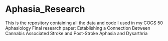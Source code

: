# Aphasia_Research

This is the repository containing all the data and code I used in my COGS 50 Aphasiology Final research paper: Establishing a Connection Between Cannabis Associated Stroke and Post-Stroke Aphasia and Dysarthria
